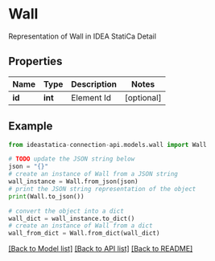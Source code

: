 # Wall

Representation of Wall in IDEA StatiCa Detail

## Properties

Name | Type | Description | Notes
------------ | ------------- | ------------- | -------------
**id** | **int** | Element Id | [optional] 

## Example

```python
from ideastatica-connection-api.models.wall import Wall

# TODO update the JSON string below
json = "{}"
# create an instance of Wall from a JSON string
wall_instance = Wall.from_json(json)
# print the JSON string representation of the object
print(Wall.to_json())

# convert the object into a dict
wall_dict = wall_instance.to_dict()
# create an instance of Wall from a dict
wall_from_dict = Wall.from_dict(wall_dict)
```
[[Back to Model list]](../README.md#documentation-for-models) [[Back to API list]](../README.md#documentation-for-api-endpoints) [[Back to README]](../README.md)


